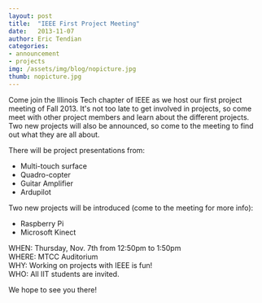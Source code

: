 ```yaml
---
layout: post
title:  "IEEE First Project Meeting"
date:   2013-11-07
author: Eric Tendian
categories: 
- announcement
- projects
img: /assets/img/blog/nopicture.jpg
thumb: nopicture.jpg
---
```


Come join the Illinois Tech chapter of IEEE as we host our first project meeting of Fall 2013. It's not too late to get involved in projects, so come meet with other project members and learn about the different projects. Two new projects will also be announced, so come to the meeting to find out what they are all about.

There will be project presentations from:

- Multi-touch surface
- Quadro-copter
- Guitar Amplifier
- Ardupilot

Two new projects will be introduced (come to the meeting for more info):

- Raspberry Pi
- Microsoft Kinect

WHEN: Thursday, Nov. 7th from 12:50pm to 1:50pm<br>
WHERE: MTCC Auditorium<br>
WHY: Working on projects with IEEE is fun!<br>
WHO: All IIT students are invited.

We hope to see you there!
